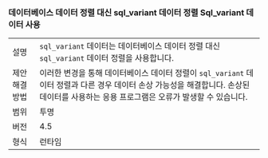 ### <a name="sqlvariant-data-uses-sqlvariant-collation-rather-than-database-collation"></a>데이터베이스 데이터 정렬 대신 sql_variant 데이터 정렬 Sql_variant 데이터 사용

|   |   |
|---|---|
|설명|<code>sql_variant</code> 데이터는 데이터베이스 데이터 정렬 대신 <code>sql_variant</code> 데이터 정렬을 사용합니다.|
|제안 해결 방법|이러한 변경을 통해 데이터베이스 데이터 정렬이 <code>sql_variant</code> 데이터 정렬과 다른 경우 데이터 손상 가능성을 해결합니다. 손상된 데이터를 사용하는 응용 프로그램은 오류가 발생할 수 있습니다.|
|범위|투명|
|버전|4.5|
|형식|런타임|


